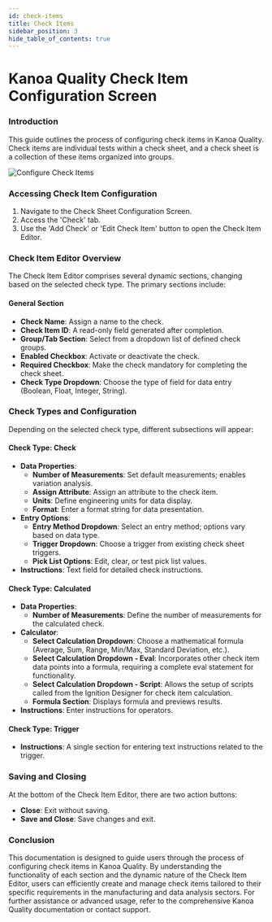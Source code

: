 ```yaml
---
id: check-items
title: Check Items
sidebar_position: 3
hide_table_of_contents: true
---
```

# Kanoa Quality Check Item Configuration Screen

### Introduction
This guide outlines the process of configuring check items in Kanoa Quality. Check items are individual tests within a check sheet, and a check sheet is a collection of these items organized into groups.

![Configure Check Items](/img/quality-config-check-items.png)

### Accessing Check Item Configuration
1. Navigate to the Check Sheet Configuration Screen.
2. Access the 'Check' tab.
3. Use the 'Add Check' or 'Edit Check Item' button to open the Check Item Editor.

### Check Item Editor Overview
The Check Item Editor comprises several dynamic sections, changing based on the selected check type. The primary sections include:

#### General Section
- **Check Name**: Assign a name to the check.
- **Check Item ID**: A read-only field generated after completion.
- **Group/Tab Section**: Select from a dropdown list of defined check groups.
- **Enabled Checkbox**: Activate or deactivate the check.
- **Required Checkbox**: Make the check mandatory for completing the check sheet.
- **Check Type Dropdown**: Choose the type of field for data entry (Boolean, Float, Integer, String).

### Check Types and Configuration
Depending on the selected check type, different subsections will appear:

#### Check Type: Check
- **Data Properties**:
  - **Number of Measurements**: Set default measurements; enables variation analysis.
  - **Assign Attribute**: Assign an attribute to the check item.
  - **Units**: Define engineering units for data display.
  - **Format**: Enter a format string for data presentation.
- **Entry Options**:
  - **Entry Method Dropdown**: Select an entry method; options vary based on data type.
  - **Trigger Dropdown**: Choose a trigger from existing check sheet triggers.
  - **Pick List Options**: Edit, clear, or test pick list values.
- **Instructions**: Text field for detailed check instructions.

#### Check Type: Calculated
- **Data Properties**:
  - **Number of Measurements**: Define the number of measurements for the calculated check.
- **Calculator**:
  - **Select Calculation Dropdown**: Choose a mathematical formula (Average, Sum, Range, Min/Max, Standard Deviation, etc.).
  - **Select Calculation Dropdown - Eval**: Incorporates other check item data points into a formula, requiring a complete eval statement for functionality.
  - **Select Calculation Dropdown - Script**: Allows the setup of scripts called from the Ignition Designer for check item calculation.
  - **Formula Section**: Displays formula and previews results.
- **Instructions**: Enter instructions for operators.

#### Check Type: Trigger
- **Instructions**: A single section for entering text instructions related to the trigger.

### Saving and Closing
At the bottom of the Check Item Editor, there are two action buttons:
- **Close**: Exit without saving.
- **Save and Close**: Save changes and exit.

### Conclusion
This documentation is designed to guide users through the process of configuring check items in Kanoa Quality. By understanding the functionality of each section and the dynamic nature of the Check Item Editor, users can efficiently create and manage check items tailored to their specific requirements in the manufacturing and data analysis sectors. For further assistance or advanced usage, refer to the comprehensive Kanoa Quality documentation or contact support.

